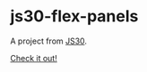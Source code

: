 # js30-flex-panels

A project from [JS30](https://javascript30.com/).

[Check it out!](https://cadekynaston.github.io/js30-flex-panels/)
